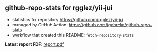 ## github-repo-stats for rgglez/yii-jui

- statistics for repository https://github.com/rgglez/yii-jui
- managed by GitHub Action: https://github.com/jgehrcke/github-repo-stats
- workflow that created this README: `fetch-repository-stats`

**Latest report PDF**: [report.pdf](https://github.com/rgglez/rgglez/raw/github-repo-stats/rgglez/yii-jui/latest-report/report.pdf)

